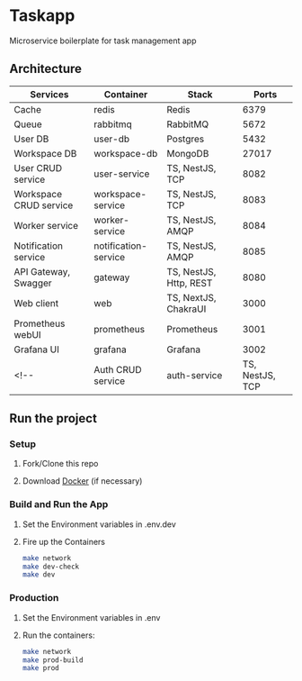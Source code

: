 # Taskapp

Microservice boilerplate for task management app

## Architecture

| Services               | Container            | Stack                  | Ports |
| ---------------------- | -------------------- | ---------------------- | ----- |
| Cache                  | redis                | Redis                  | 6379  |
| Queue                  | rabbitmq             | RabbitMQ               | 5672  |
| User DB                | user-db              | Postgres               | 5432  |
| Workspace DB           | workspace-db         | MongoDB                | 27017 |
| User CRUD service      | user-service         | TS, NestJS, TCP        | 8082  |
| Workspace CRUD service | workspace-service    | TS, NestJS, TCP        | 8083  |
| Worker service         | worker-service       | TS, NestJS, AMQP       | 8084  |
| Notification service   | notification-service | TS, NestJS, AMQP       | 8085  |
| API Gateway, Swagger   | gateway              | TS, NestJS, Http, REST | 8080  |
| Web client             | web                  | TS, NextJS, ChakraUI   | 3000  |
| Prometheus webUI       | prometheus           | Prometheus             | 3001  |
| Grafana UI             | grafana              | Grafana                | 3002  |
<!-- | Auth CRUD service      | auth-service         | TS, NestJS, TCP        | 8081  | -->

## Run the project

### Setup

1. Fork/Clone this repo

1. Download [Docker](https://docs.docker.com/docker-for-mac/install/) (if necessary)

### Build and Run the App

1. Set the Environment variables in .env.dev

1. Fire up the Containers

   ```sh
   make network
   make dev-check
   make dev
   ```

### Production

1. Set the Environment variables in .env

1. Run the containers:

   ```sh
   make network
   make prod-build
   make prod
   ```
